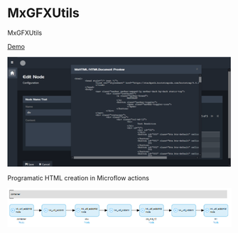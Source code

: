 # MxGFXUtils
MxGFXUtils


[Demo](https://mxghtml-sandbox.mxapps.io/)

[![Demo](https://raw.githubusercontent.com/skullquake/MxHTML/master/res/screenshot.png)](https://mxhtml-sandbox.mxapps.io/)

Programatic HTML creation in Microflow actions


[![Demo](https://raw.githubusercontent.com/skullquake/MxHTML/master/res/microflow.png)](https://mxhtml-sandbox.mxapps.io/)
